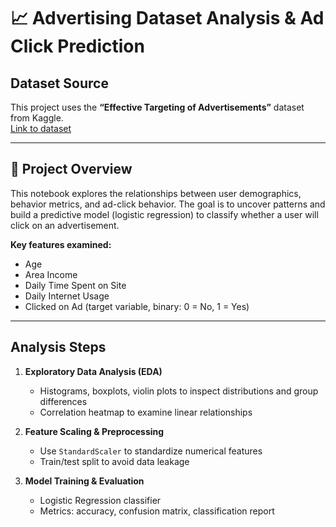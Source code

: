 # 📈 Advertising Dataset Analysis & Ad Click Prediction

## Dataset Source
This project uses the **“Effective Targeting of Advertisements”** dataset from Kaggle.  
[Link to dataset](https://www.kaggle.com/datasets/hiimanshuagarwal/advertising-ef)

---

## 🧰 Project Overview
This notebook explores the relationships between user demographics, behavior metrics, and ad-click behavior. The goal is to uncover patterns and build a predictive model (logistic regression) to classify whether a user will click on an advertisement.

**Key features examined:**
- Age  
- Area Income  
- Daily Time Spent on Site  
- Daily Internet Usage  
- Clicked on Ad (target variable, binary: 0 = No, 1 = Yes)

---

## Analysis Steps
1. **Exploratory Data Analysis (EDA)**  
   - Histograms, boxplots, violin plots to inspect distributions and group differences  
   - Correlation heatmap to examine linear relationships  

2. **Feature Scaling & Preprocessing**  
   - Use `StandardScaler` to standardize numerical features  
   - Train/test split to avoid data leakage  

3. **Model Training & Evaluation**  
   - Logistic Regression classifier  
   - Metrics: accuracy, confusion matrix, classification report  
